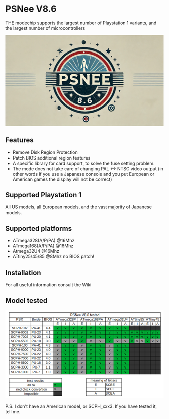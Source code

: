 # PSNee V8.6
THE modechip supports the largest number of Playstation 1 variants, and the largest number of microcontrollers

![Logo](/images/PSNee-8.6-logo.png)

## Features
- Remove Disk Region Protection
- Patch BIOS additional region features
- A specific library for card support, to solve the fuse setting problem.
- The mode does not take care of changing PAL <-> NTSC video output (in other words if you use a Japanese console and you put European or American games the display will not be correct)

## Supported Playstation 1
All US models, all European models, and the vast majority of Japanese models.

## Supported platforms
- ATmega328(A/P/PA) @16Mhz  
- ATmega168(A/P/PA) @16Mhz
- Atmega32U4        @16Mhz
- ATtiny25/45/85    @8Mhz no BIOS patch!

## Installation
For all useful information consult the Wiki

## Model tested
![test](images/test-PSNee-v8.6.png)

P.S. I don't have an American model, or SCPH_xxx3. If you have tested it, tell me.
